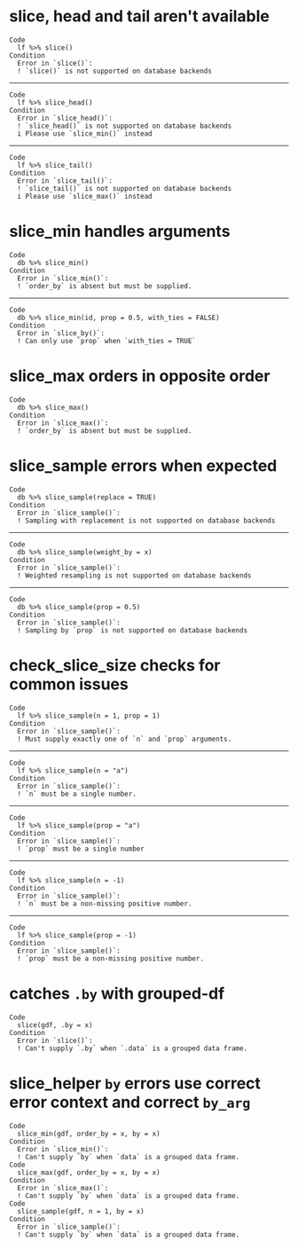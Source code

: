 # slice, head and tail aren't available

    Code
      lf %>% slice()
    Condition
      Error in `slice()`:
      ! `slice()` is not supported on database backends

---

    Code
      lf %>% slice_head()
    Condition
      Error in `slice_head()`:
      ! `slice_head()` is not supported on database backends
      i Please use `slice_min()` instead

---

    Code
      lf %>% slice_tail()
    Condition
      Error in `slice_tail()`:
      ! `slice_tail()` is not supported on database backends
      i Please use `slice_max()` instead

# slice_min handles arguments

    Code
      db %>% slice_min()
    Condition
      Error in `slice_min()`:
      ! `order_by` is absent but must be supplied.

---

    Code
      db %>% slice_min(id, prop = 0.5, with_ties = FALSE)
    Condition
      Error in `slice_by()`:
      ! Can only use `prop` when `with_ties = TRUE`

# slice_max orders in opposite order

    Code
      db %>% slice_max()
    Condition
      Error in `slice_max()`:
      ! `order_by` is absent but must be supplied.

# slice_sample errors when expected

    Code
      db %>% slice_sample(replace = TRUE)
    Condition
      Error in `slice_sample()`:
      ! Sampling with replacement is not supported on database backends

---

    Code
      db %>% slice_sample(weight_by = x)
    Condition
      Error in `slice_sample()`:
      ! Weighted resampling is not supported on database backends

---

    Code
      db %>% slice_sample(prop = 0.5)
    Condition
      Error in `slice_sample()`:
      ! Sampling by `prop` is not supported on database backends

# check_slice_size checks for common issues

    Code
      lf %>% slice_sample(n = 1, prop = 1)
    Condition
      Error in `slice_sample()`:
      ! Must supply exactly one of `n` and `prop` arguments.

---

    Code
      lf %>% slice_sample(n = "a")
    Condition
      Error in `slice_sample()`:
      ! `n` must be a single number.

---

    Code
      lf %>% slice_sample(prop = "a")
    Condition
      Error in `slice_sample()`:
      ! `prop` must be a single number

---

    Code
      lf %>% slice_sample(n = -1)
    Condition
      Error in `slice_sample()`:
      ! `n` must be a non-missing positive number.

---

    Code
      lf %>% slice_sample(prop = -1)
    Condition
      Error in `slice_sample()`:
      ! `prop` must be a non-missing positive number.

# catches `.by` with grouped-df

    Code
      slice(gdf, .by = x)
    Condition
      Error in `slice()`:
      ! Can't supply `.by` when `.data` is a grouped data frame.

# slice_helper `by` errors use correct error context and correct `by_arg`

    Code
      slice_min(gdf, order_by = x, by = x)
    Condition
      Error in `slice_min()`:
      ! Can't supply `by` when `data` is a grouped data frame.
    Code
      slice_max(gdf, order_by = x, by = x)
    Condition
      Error in `slice_max()`:
      ! Can't supply `by` when `data` is a grouped data frame.
    Code
      slice_sample(gdf, n = 1, by = x)
    Condition
      Error in `slice_sample()`:
      ! Can't supply `by` when `data` is a grouped data frame.

